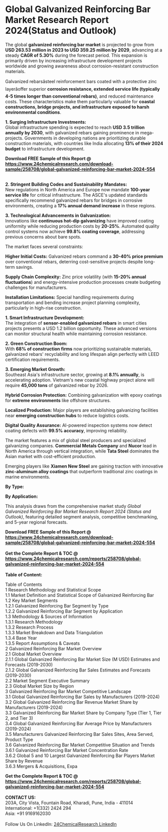 <h1>Global Galvanized Reinforcing Bar Market Research Report 2024(Status and Outlook)</h1><p>The global <strong>galvanized reinforcing bar market</strong> is projected to grow from <strong>USD 263.53 million in 2023 to USD 359.25 million by 2029</strong>, advancing at a steady <strong>CAGR of 5.30%</strong> during the forecast period. This expansion is primarily driven by increasing infrastructure development projects worldwide and growing awareness about corrosion-resistant construction materials.</p><p>Galvanized rebarsâsteel reinforcement bars coated with a protective zinc layerâoffer superior <strong>corrosion resistance, extended service life (typically 4-5 times longer than conventional rebars)</strong>, and reduced maintenance costs. These characteristics make them particularly valuable for <strong>coastal constructions, bridge projects, and infrastructure exposed to harsh environmental conditions</strong>.</p><p><strong>1. Surging Infrastructure Investments:</strong><br>
Global infrastructure spending is expected to reach <strong>USD 3.5 trillion annually by 2030</strong>, with galvanized rebars gaining prominence in mega-projects. Governments in developing nations are prioritizing durable construction materials, with countries like India allocating <strong>13% of their 2024 budget</strong> to infrastructure development.</p><div><b>Download FREE Sample of this Report @ 
            <a href="https://www.24chemicalresearch.com/download-sample/258708/global-galvanized-reinforcing-bar-market-2024-554">
            https://www.24chemicalresearch.com/download-sample/258708/global-galvanized-reinforcing-bar-market-2024-554</a></b></div><br><p><strong>2. Stringent Building Codes and Sustainability Mandates:</strong><br>
New regulations in North America and Europe now mandate <strong>100-year service life</strong> for critical infrastructure. The ASCE's updated standards specifically recommend galvanized rebars for bridges in corrosive environments, creating a <strong>17% annual demand increase</strong> in these regions.</p><p><strong>3. Technological Advancements in Galvanization:</strong><br>
Innovations like <strong>continuous hot-dip galvanizing</strong> have improved coating uniformity while reducing production costs by <strong>20-25%</strong>. Automated quality control systems now achieve <strong>99.8% coating coverage</strong>, addressing previous concerns about bare spots.</p><p>The market faces several constraints:</p><p><strong>Higher Initial Costs:</strong> Galvanized rebars command a <strong>30-40% price premium</strong> over conventional rebars, deterring cost-sensitive projects despite long-term savings.</p><p><strong>Supply Chain Complexity:</strong> Zinc price volatility (with <strong>15-20% annual fluctuations</strong>) and energy-intensive production processes create budgeting challenges for manufacturers.</p><p><strong>Installation Limitations:</strong> Special handling requirements during transportation and bending increase project planning complexity, particularly in high-rise construction.</p><p><strong>1. Smart Infrastructure Development:</strong><br>
The integration of <strong>sensor-enabled galvanized rebars</strong> in smart cities projects presents a USD 1.2 billion opportunity. These advanced versions can monitor structural health while maintaining corrosion resistance.</p><p><strong>2. Green Construction Boom:</strong><br>
With <strong>68% of construction firms</strong> now prioritizing sustainable materials, galvanized rebars' recyclability and long lifespan align perfectly with LEED certification requirements.</p><p><strong>3. Emerging Market Growth:</strong><br>
Southeast Asia's infrastructure sector, growing at <strong>8.1% annually</strong>, is accelerating adoption. Vietnam's new coastal highway project alone will require <strong>45,000 tons</strong> of galvanized rebar by 2026.</p><p><strong>Hybrid Corrosion Protection:</strong> Combining galvanization with epoxy coatings for <strong>extreme environments</strong> like offshore structures.</p><p><strong>Localized Production:</strong> Major players are establishing galvanizing facilities near <strong>emerging construction hubs</strong> to reduce logistics costs.</p><p><strong>Digital Quality Assurance:</strong> AI-powered inspection systems now detect coating defects with <strong>99.5% accuracy</strong>, improving reliability.</p><p>The market features a mix of global steel producers and specialized galvanizing companies. <strong>Commercial Metals Company</strong> and <strong>Nucor</strong> lead in North America through vertical integration, while <strong>Tata Steel</strong> dominates the Asian market with cost-efficient production.</p><p>Emerging players like <strong>Xiamen New Steel</strong> are gaining traction with innovative <strong>zinc-aluminum alloy coatings</strong> that outperform traditional zinc coatings in marine environments.</p><p><strong>By Type:</strong></p><p><strong>By Application:</strong></p><p>This analysis draws from the comprehensive market study <em>Global Galvanized Reinforcing Bar Market Research Report 2024 (Status and Outlook)</em>, featuring detailed segment analysis, competitive benchmarking, and 5-year regional forecasts.</p><div><b>Download FREE Sample of this Report @ 
            <a href="https://www.24chemicalresearch.com/download-sample/258708/global-galvanized-reinforcing-bar-market-2024-554">
            https://www.24chemicalresearch.com/download-sample/258708/global-galvanized-reinforcing-bar-market-2024-554</a></b></div><br><div><b>Get the Complete Report & TOC @ 
            <a href="https://www.24chemicalresearch.com/reports/258708/global-galvanized-reinforcing-bar-market-2024-554">
            https://www.24chemicalresearch.com/reports/258708/global-galvanized-reinforcing-bar-market-2024-554</a></b></div><br>
            <b>Table of Content:</b><p>Table of Contents<br />
1 Research Methodology and Statistical Scope<br />
1.1 Market Definition and Statistical Scope of Galvanized Reinforcing Bar<br />
1.2 Key Market Segments<br />
1.2.1 Galvanized Reinforcing Bar Segment by Type<br />
1.2.2 Galvanized Reinforcing Bar Segment by Application<br />
1.3 Methodology & Sources of Information<br />
1.3.1 Research Methodology<br />
1.3.2 Research Process<br />
1.3.3 Market Breakdown and Data Triangulation<br />
1.3.4 Base Year<br />
1.3.5 Report Assumptions & Caveats<br />
2 Galvanized Reinforcing Bar Market Overview<br />
2.1 Global Market Overview<br />
2.1.1 Global Galvanized Reinforcing Bar Market Size (M USD) Estimates and Forecasts (2019-2030)<br />
2.1.2 Global Galvanized Reinforcing Bar Sales Estimates and Forecasts (2019-2030)<br />
2.2 Market Segment Executive Summary<br />
2.3 Global Market Size by Region<br />
3 Galvanized Reinforcing Bar Market Competitive Landscape<br />
3.1 Global Galvanized Reinforcing Bar Sales by Manufacturers (2019-2024)<br />
3.2 Global Galvanized Reinforcing Bar Revenue Market Share by Manufacturers (2019-2024)<br />
3.3 Galvanized Reinforcing Bar Market Share by Company Type (Tier 1, Tier 2, and Tier 3)<br />
3.4 Global Galvanized Reinforcing Bar Average Price by Manufacturers (2019-2024)<br />
3.5 Manufacturers Galvanized Reinforcing Bar Sales Sites, Area Served, Product Type<br />
3.6 Galvanized Reinforcing Bar Market Competitive Situation and Trends<br />
3.6.1 Galvanized Reinforcing Bar Market Concentration Rate<br />
3.6.2 Global 5 and 10 Largest Galvanized Reinforcing Bar Players Market Share by Revenue<br />
3.6.3 Mergers & Acquisitions, Expa</p><div><b>Get the Complete Report & TOC @ 
            <a href="https://www.24chemicalresearch.com/reports/258708/global-galvanized-reinforcing-bar-market-2024-554">
            https://www.24chemicalresearch.com/reports/258708/global-galvanized-reinforcing-bar-market-2024-554</a></b></div><br><b>CONTACT US:</b><br>
            203A, City Vista, Fountain Road, Kharadi, Pune, India - 411014<br>
            International: +1(332) 2424 294<br>
            Asia: +91 9169162030 <br><br>
            Follow Us On LinkedIn: <a href="https://www.linkedin.com/company/24chemicalresearch/">24ChemicalResearch LinkedIn</a>
